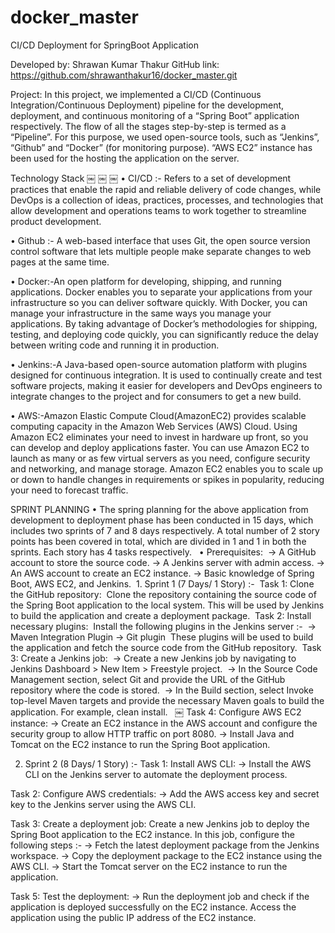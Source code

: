 # docker_master

CI/CD Deployment for SpringBoot Application

Developed by: Shrawan Kumar Thakur
GitHub link: https://github.com/shrawanthakur16/docker_master.git

Project:
In this project, we implemented a CI/CD (Continuous Integration/Continuous Deployment) pipeline for the development, deployment, and continuous monitoring of a “Spring Boot” application respectively. The flow of all the stages step-by-step is termed as a “Pipeline”. For this purpose, we used open-source tools, such as “Jenkins”, “Github” and “Docker” (for monitoring purpose). 
“AWS EC2” instance has been used for the hosting the application on the server. 


Technology Stack 
￼ ￼ ￼
• CI/CD :- Refers to a set of development practices that enable the rapid and reliable delivery of code changes, while DevOps is a collection of ideas, practices, processes, and technologies that allow development and operations 
teams to work together to streamline product development. 

• Github :- A web-based interface that uses Git, the open source version control software that lets multiple people make separate changes to web pages at the same time. 

• Docker:-An open platform for developing, shipping, and running applications. Docker enables you to separate your applications from your infrastructure so you can deliver software quickly. With Docker, you can manage your infrastructure in the same ways you manage your applications. 
By taking advantage of Docker’s methodologies for shipping, testing, and deploying code quickly, you can significantly reduce the delay between writing code and running it in production. 

• Jenkins:-A Java-based open-source automation platform with plugins designed for continuous integration. It is used to continually create and test 
software projects, making it easier for developers and DevOps engineers to integrate changes to the project and for consumers to get a new build. 

• AWS:-Amazon Elastic Compute Cloud(AmazonEC2) provides scalable computing capacity in the Amazon Web Services (AWS) Cloud. Using Amazon EC2 eliminates your need to invest in hardware up front, so you can develop and deploy applications faster. You can use Amazon EC2 to launch as many or as few virtual servers as you need, configure security and networking, and manage storage. Amazon EC2 enables you to scale up or down to handle changes in requirements or spikes in popularity, reducing your need to forecast traffic. 



SPRINT PLANNING 
	•	The spring planning for the above application from development to deployment phase has been conducted in 15 days, which includes two sprints of 7 and 8 days respectively. A total number of 2 story points has been covered in total, which are divided in 1 and 1 in both the sprints. Each story has 4 tasks respectively.  
	•	Prerequisites:  -> A GitHub account to store the source code. -> A Jenkins server with admin access. -> An AWS account to create an EC2 instance. -> Basic knowledge of Spring Boot, AWS EC2, and Jenkins.  1. Sprint 1 (7 Days/ 1 Story) :-  Task 1: Clone the GitHub repository:  Clone the repository containing the source code of the Spring Boot application to the local system. This will be used by Jenkins to build the application and create a deployment package.  Task 2: Install necessary plugins:  Install the following plugins in the Jenkins server :-  -> Maven Integration Plugin -> Git plugin  These plugins will be used to build the application and fetch the source code from the GitHub repository.  Task 3: Create a Jenkins job:  -> Create a new Jenkins job by navigating to Jenkins Dashboard > New Item > Freestyle project.  -> In the Source Code Management section, select Git and provide the URL of the GitHub repository where the code is stored.  -> In the Build section, select Invoke top-level Maven targets and provide the necessary Maven goals to build the application. For example, clean install.  
￼ 
Task 4: Configure AWS EC2 instance: 
-> Create an EC2 instance in the AWS account and configure the security group to allow HTTP traffic on port 8080. 
-> Install Java and Tomcat on the EC2 instance to run the Spring Boot application. 

2. Sprint 2 (8 Days/ 1 Story) :- 
Task 1: Install AWS CLI: 
-> Install the AWS CLI on the Jenkins server to automate the deployment process. 

Task 2: Configure AWS credentials: 
-> Add the AWS access key and secret key to the Jenkins server using the AWS CLI. 

Task 3: Create a deployment job: 
Create a new Jenkins job to deploy the Spring Boot application to the EC2 instance. In this job, configure the following steps :- 
-> Fetch the latest deployment package from the Jenkins workspace. -> Copy the deployment package to the EC2 instance using the AWS CLI. -> Start the Tomcat server on the EC2 instance to run the application. 

Task 5: Test the deployment: 
-> Run the deployment job and check if the application is deployed successfully on the EC2 instance. Access the application using the public IP address of the EC2 instance. 
